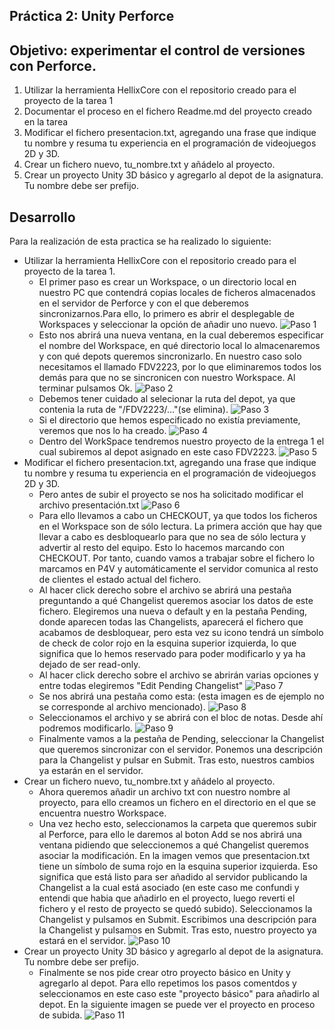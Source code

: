 ## Práctica 2: Unity Perforce
## Objetivo: experimentar el control de versiones con Perforce.

1. Utilizar la herramienta HellixCore con el repositorio creado para el proyecto de la tarea 1
2. Documentar el proceso en el fichero Readme.md del proyecto creado en la tarea 
3. Modificar el fichero presentacion.txt, agregando una frase que indique tu nombre y resuma tu experiencia en el programación de videojuegos 2D y 3D.
4. Crear un fichero nuevo, tu_nombre.txt y añádelo al proyecto.
5. Crear un proyecto Unity 3D básico y agregarlo al depot de la asignatura. Tu nombre debe ser prefijo.

## Desarrollo
Para la realización de esta practica se ha realizado lo siguiente:
 - Utilizar la herramienta HellixCore  con el repositorio creado para el proyecto de la tarea 1.
    - El primer paso es crear un Workspace, o un directorio local en nuestro PC que contendrá copias locales de ficheros almacenados en el servidor de
    Perforce y con el que deberemos sincronizarnos.Para ello, lo primero es abrir el desplegable de Workspaces y seleccionar la opción de añadir uno nuevo. 
    ![Paso 1](img/17.png)
    - Esto nos abrirá una nueva ventana, en la cual deberemos especificar el nombre del Workspace, en qué directorio local lo almacenaremos y con qué 
    depots queremos sincronizarlo. En nuestro caso solo necesitamos el llamado FDV2223, por lo que eliminaremos todos los demás para que no se sincronicen 
    con nuestro Workspace. Al terminar pulsamos Ok.
    ![Paso 2](img/2.png)
    - Debemos tener cuidado al selecionar la ruta del depot, ya que contenia la ruta de "/FDV2223/..."(se elimina).
    ![Paso 3](img/5.png)
    - Si el directorio que hemos especificado no existía previamente, veremos que nos lo ha creado.
    ![Paso 4](img/8.png)
    - Dentro del WorkSpace tendremos nuestro proyecto de la entrega 1 el cual subiremos al depot asignado en este caso FDV2223.
    ![Paso 5](img/9.png)
 - Modificar el fichero presentacion.txt, agregando una frase que indique tu nombre y resuma tu experiencia en el programación de videojuegos 2D y 3D.  
    - Pero antes de subir el proyecto se nos ha solicitado modificar el archivo presentación.txt
    ![Paso 6](img/10.png)
    - Para ello llevamos a cabo un CHECKOUT, ya que todos los ficheros en el Workspace son de sólo lectura. La primera acción que hay que llevar a cabo es desbloquearlo para que no sea de sólo lectura y advertir al resto del equipo. Esto lo hacemos marcando con CHECKOUT. Por tanto, cuando vamos a trabajar sobre   el fichero lo marcamos en P4V y automáticamente el servidor comunica al resto de clientes el estado actual del fichero.
    - Al hacer click derecho sobre el archivo se abrirá una pestaña preguntando a qué Changelist queremos asociar los datos de este fichero. Elegiremos una nueva o default y en la pestaña Pending, donde aparecen todas las Changelists, aparecerá el fichero que acabamos de desbloquear, pero esta vez su icono tendrá un símbolo de check de color rojo en la esquina superior izquierda, lo que significa que lo hemos reservado para poder modificarlo y ya ha dejado de ser read-only. 
    - Al hacer click derecho sobre el archivo se abrirán varias opciones y entre todas elegiremos "Edit Pending Changelist"
    ![Paso 7](img/15.png)
    - Se nos abrirá una pestaña como esta: (esta imagen es de ejemplo no se corresponde al archivo mencionado). 
    ![Paso 8](img/18.png)
    - Seleccionamos el archivo y se abrirá con el bloc de notas. Desde ahí podremos modificarlo. 
    ![Paso 9](img/19.png)
    - Finalmente vamos a la pestaña de Pending, seleccionar la Changelist que queremos sincronizar con el servidor. Ponemos una descripción para la Changelist y pulsar en Submit. Tras esto, nuestros cambios ya estarán en el servidor.
  - Crear un fichero nuevo, tu_nombre.txt y añádelo al proyecto.  
    - Ahora queremos añadir un archivo txt con nuestro nombre al proyecto, para ello creamos un fichero en el directorio en el que se encuentra nuestro Workspace.
    - Una vez hecho esto, seleccionamos la carpeta que queremos subir al Perforce, para ello le daremos al boton Add se nos abrirá una ventana pidiendo que seleccionemos a qué Changelist queremos asociar la modificación. En la imagen vemos que presentacion.txt tiene un símbolo de suma rojo en la esquina superior izquierda. Eso significa que está listo para ser añadido al servidor publicando la Changelist a la cual está asociado (en este caso me confundi y entendi que habia que añadirlo en el proyecto, luego reverti el fichero y el resto de proyecto se quedó subido). Seleccionamos la Changelist y pulsamos en Submit. Escribimos una descripción para la Changelist y pulsamos en Submit. Tras esto, nuestro proyecto ya estará en el servidor. 
    ![Paso 10](img/12.png)
  - Crear un proyecto Unity 3D básico y agregarlo al depot de la asignatura. Tu nombre debe ser prefijo.  
    - Finalmente se nos pide crear otro proyecto básico en Unity y agregarlo al depot. Para ello repetimos los pasos comentdos y seleccionamos en este caso este "proyecto básico" para añadirlo al depot. En la siguiente imagen se puede ver el proyecto en proceso de subida.
    ![Paso 11](img/16.png)
   
